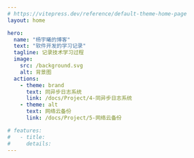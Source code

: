 ```yaml
---
# https://vitepress.dev/reference/default-theme-home-page
layout: home

hero:
  name: "杨宇曦的博客"
  text: "软件开发的学习记录"
  tagline: 记录技术学习过程
  image:
    src: /background.svg
    alt: 背景图
  actions:
    - theme: brand
      text: 同异步日志系统
      link: /docs/Project/4-同异步日志系统
    - theme: alt
      text: 网络云备份
      link: /docs/Project/5-网络云备份

# features:
#   - title:
#     details:
---
```

